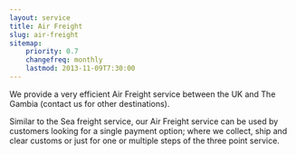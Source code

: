 ```yaml
---
layout: service
title: Air Freight
slug: air-freight
sitemap:
    priority: 0.7
    changefreq: monthly
    lastmod: 2013-11-09T7:30:00
---
```

We provide a very efficient Air Freight service between the UK and The Gambia (contact us for other destinations).

Similar to the Sea freight service, our Air Freight service can be used by customers looking for a single payment option; where we collect, ship and clear customs or just for one or multiple steps of the three point service.
